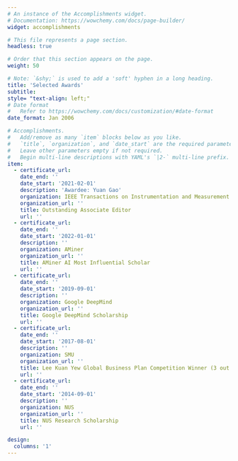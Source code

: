 ```yaml
---
# An instance of the Accomplishments widget.
# Documentation: https://wowchemy.com/docs/page-builder/
widget: accomplishments

# This file represents a page section.
headless: true

# Order that this section appears on the page.
weight: 50

# Note: `&shy;` is used to add a 'soft' hyphen in a long heading.
title: 'Selected Awards'
subtitle:
style= "text-align: left;"
# Date format
#   Refer to https://wowchemy.com/docs/customization/#date-format
date_format: Jan 2006

# Accomplishments.
#   Add/remove as many `item` blocks below as you like.
#   `title`, `organization`, and `date_start` are the required parameters.
#   Leave other parameters empty if not required.
#   Begin multi-line descriptions with YAML's `|2-` multi-line prefix.
item:
  - certificate_url: 
    date_end: ''
    date_start: '2021-02-01'
    description: 'Awardee: Yuan Gao'
    organization: IEEE Transactions on Instrumentation and Measurement
    organization_url: ''
    title: Outstanding Associate Editor
    url: ''
  - certificate_url: 
    date_end: ''
    date_start: '2022-01-01'
    description: ''
    organization: AMiner
    organization_url: ''
    title: AMiner AI Most Influential Scholar
    url: ''
  - certificate_url: 
    date_end: ''
    date_start: '2019-09-01'
    description: ''
    organization: Google DeepMind
    organization_url: ''
    title: Google DeepMind Scholarship
    url: '' 
  - certificate_url: 
    date_end: ''
    date_start: '2017-08-01'
    description: ''
    organization: SMU
    organization_url: ''
    title: Lee Kuan Yew Global Business Plan Competition Winner (3 out of 550)
    url: '' 
  - certificate_url: 
    date_end: ''
    date_start: '2014-09-01'
    description: ''
    organization: NUS
    organization_url: ''
    title: NUS Research Scholarship
    url: '' 

design:
  columns: '1'
---
```

